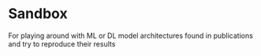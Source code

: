 # Sandbox
For playing around with ML or DL model architectures found in publications and try to reproduce their results
